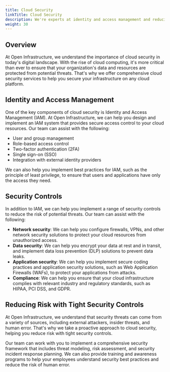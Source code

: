 ```yaml
---
title: Cloud Security
linkTitle: Cloud Security
description: We're experts at identity and access management and reducing risk with tight security controls.
weight: 30
---
```


Overview
---

At Open Infrastructure, we understand the importance of cloud security in
today's digital landscape. With the rise of cloud computing, it's more critical
than ever to ensure that your organization's data and resources are protected
from potential threats. That's why we offer comprehensive cloud security
services to help you secure your infrastructure on any cloud platform.

Identity and Access Management
---

One of the key components of cloud security is Identity and Access Management
(IAM). At Open Infrastructure, we can help you design and implement an IAM
system that provides secure access control to your cloud resources. Our team can
assist with the following:

- User and group management
- Role-based access control
- Two-factor authentication (2FA)
- Single sign-on (SSO)
- Integration with external identity providers

We can also help you implement best practices for IAM, such as the principle of
least privilege, to ensure that users and applications have only the access they
need.

Security Controls
---

In addition to IAM, we can help you implement a range of security controls to
reduce the risk of potential threats. Our team can assist with the following:

- **Network security**: We can help you configure firewalls, VPNs, and other network security solutions to protect your cloud resources from unauthorized access.
- **Data security**: We can help you encrypt your data at rest and in transit, and implement data loss prevention (DLP) solutions to prevent data leaks.
- **Application security**: We can help you implement secure coding practices and application security solutions, such as Web Application Firewalls (WAFs), to protect your applications from attacks.
- **Compliance**: We can help you ensure that your cloud infrastructure complies with relevant industry and regulatory standards, such as HIPAA, PCI DSS, and GDPR.

Reducing Risk with Tight Security Controls
---

At Open Infrastructure, we understand that security threats can come from a
variety of sources, including external attackers, insider threats, and human
error. That's why we take a proactive approach to cloud security, helping you
reduce risk with tight security controls.

Our team can work with you to implement a comprehensive security framework that
includes threat modeling, risk assessment, and security incident response
planning. We can also provide training and awareness programs to help your
employees understand security best practices and reduce the risk of human error.

<!-- {{/* Prompt: I own a consulting website called "Open Infrastructure", write a page describing cloud security services we would offer that includes information about identity and access management, and reducing risk with tight security controls. */}} -->
